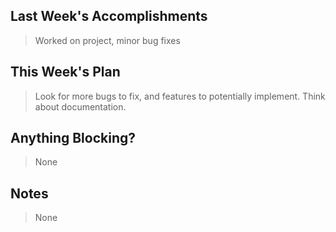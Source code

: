 ## Last Week's Accomplishments

> Worked on project, minor bug fixes

## This Week's Plan

>  Look for more bugs to fix, and features to potentially implement. Think about documentation.

## Anything Blocking?

> None

## Notes

> None
